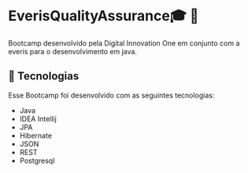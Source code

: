 # EverisQualityAssurance:mortar_board: :pencil: 
Bootcamp desenvolvido pela Digital Innovation One em conjunto com a everis para o desenvolvimento em java.

## 🚀 Tecnologias

Esse Bootcamp foi desenvolvido com as seguintes tecnologias:

- Java
- IDEA Intellij
- JPA
- Hibernate
- JSON
- REST
- Postgresql
